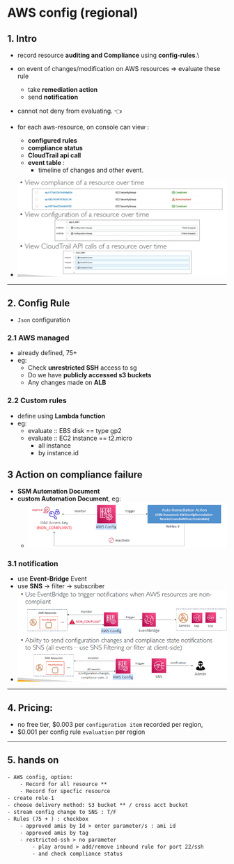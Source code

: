 # AWS config (regional)
## 1. Intro
- record resource **auditing and Compliance** using **config-rules**.\

- on event of changes/modification on AWS resources =>  evaluate these rule 
  - take **remediation action**
  - send **notification**

- cannot not deny from evaluating. :point_left:
- for each aws-resource, on console can view :
  - **configured rules**  
  - **compliance status**
  - **CloudTrail api call**
  - **event table** : 
    - timeline of changes and other event.
- ![img.png](../99_img/moreSrv/aws-config/img.png)

---
## 2. Config Rule
- `Json` configuration
### 2.1 AWS managed 
- already defined, 75+
- eg:
  - Check **unrestricted SSH** access to sg
  - Do we have **publicly accessed s3 buckets** 
  - Any changes made on **ALB** 

### 2.2 Custom rules 
- define using **Lambda function**
- eg:
  - evaluate :: EBS disk == type gp2
  - evaluate :: EC2 instance == t2.micro
    - all instance
    - by instance.id


## 3 Action on compliance failure
- **SSM Automation Document**
- **custom Automation Document**, eg:
  - ![img_1.png](../99_img/moreSrv/aws-config/img_1.png)
  
### 3.1 notification
- use **Event-Bridge** Event
- use **SNS** -> filter -> subscriber
- ![img_2.png](../99_img/moreSrv/aws-config/img_2.png)  

---
## 4. Pricing: 
- no free tier, $0.003 per `configuration item` recorded per region,
- $0.001 per config rule `evaluation` per region

---
## 5. hands on
```
- AWS config, option:
    - Record for all resource **
    - Record for specfic resource
- create role-1
- choose delivery method: S3 bucket ** / cross acct bucket
- stream config change to SNS : T/F
- Rules (75 + ) : checkbox
    - approved amis by Id > enter parameter/s : ami id 
    - approved amis by tag
    - restricted-ssh > no parameter
        - play around > add/remove inbound rule for port 22/ssh
        - and check compliance status

```